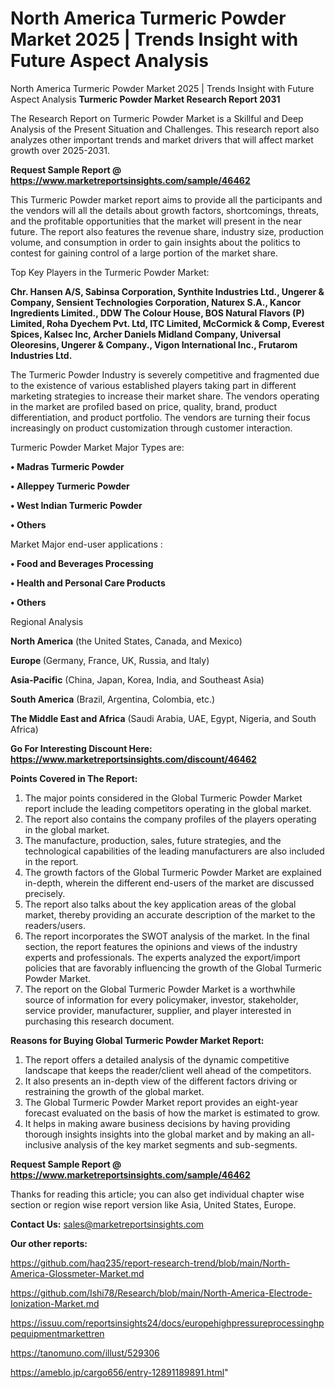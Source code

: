 # North America Turmeric Powder Market 2025 | Trends Insight with Future Aspect Analysis
North America Turmeric Powder Market 2025 | Trends Insight with Future Aspect Analysis
<strong>Turmeric Powder Market Research Report 2031</strong>

The Research Report on Turmeric Powder Market is a Skillful and Deep Analysis of the Present Situation and Challenges. This research report also analyzes other important trends and market drivers that will affect market growth over 2025-2031.

<strong>Request Sample Report @ <a href=https://www.marketreportsinsights.com/sample/46462>https://www.marketreportsinsights.com/sample/46462</a></strong>

This Turmeric Powder market report aims to provide all the participants and the vendors will all the details about growth factors, shortcomings, threats, and the profitable opportunities that the market will present in the near future. The report also features the revenue share, industry size, production volume, and consumption in order to gain insights about the politics to contest for gaining control of a large portion of the market share.

Top Key Players in the Turmeric Powder Market:

<strong>Chr. Hansen A/S, Sabinsa Corporation, Synthite Industries Ltd., Ungerer & Company, Sensient Technologies Corporation, Naturex S.A., Kancor Ingredients Limited., DDW The Colour House, BOS Natural Flavors (P) Limited, Roha Dyechem Pvt. Ltd, ITC Limited, McCormick & Comp, Everest Spices, Kalsec Inc, Archer Daniels Midland Company, Universal Oleoresins, Ungerer & Company., Vigon International Inc., Frutarom Industries Ltd.</strong>

The Turmeric Powder Industry is severely competitive and fragmented due to the existence of various established players taking part in different marketing strategies to increase their market share. The vendors operating in the market are profiled based on price, quality, brand, product differentiation, and product portfolio. The vendors are turning their focus increasingly on product customization through customer interaction.

Turmeric Powder Market Major Types are:

<strong>•  Madras Turmeric Powder

•  Alleppey Turmeric Powder

•  West Indian Turmeric Powder

•  Others</strong>

Market Major end-user applications :

<strong>•  Food and Beverages Processing

•  Health and Personal Care Products

•  Others</strong>

Regional Analysis

</u><strong><b>North America</b></strong> (the United States, Canada, and Mexico)

<strong><b>Europe </b></strong>(Germany, France, UK, Russia, and Italy)

<strong><b>Asia-Pacific</b></strong> (China, Japan, Korea, India, and Southeast Asia)

<strong><b>South America</b></strong> (Brazil, Argentina, Colombia, etc.)

<strong><b>The Middle East and Africa</b></strong> (Saudi Arabia, UAE, Egypt, Nigeria, and South Africa)

<strong>Go For Interesting Discount Here: <a href=https://www.marketreportsinsights.com/discount/46462>https://www.marketreportsinsights.com/discount/46462</a></strong>

<strong>Points Covered in The Report:</strong>
<ol>
  <li>The major points considered in the Global Turmeric Powder Market report include the leading competitors operating in the global market.</li>
  <li>The report also contains the company profiles of the players operating in the global market.</li>
  <li>The manufacture, production, sales, future strategies, and the technological capabilities of the leading manufacturers are also included in the report.</li>
  <li>The growth factors of the Global Turmeric Powder Market are explained in-depth, wherein the different end-users of the market are discussed precisely.</li>
  <li>The report also talks about the key application areas of the global market, thereby providing an accurate description of the market to the readers/users.</li>
  <li>The report incorporates the SWOT analysis of the market. In the final section, the report features the opinions and views of the industry experts and professionals. The experts analyzed the export/import policies that are favorably influencing the growth of the Global Turmeric Powder Market.</li>
  <li>The report on the Global Turmeric Powder Market is a worthwhile source of information for every policymaker, investor, stakeholder, service provider, manufacturer, supplier, and player interested in purchasing this research document.</li>
</ol>
<strong>Reasons for Buying Global Turmeric Powder Market Report:</strong>

<ol>
  <li>The report offers a detailed analysis of the dynamic competitive landscape that keeps the reader/client well ahead of the competitors.</li>
  <li>It also presents an in-depth view of the different factors driving or restraining the growth of the global market.</li>
  <li>The Global Turmeric Powder Market report provides an eight-year forecast evaluated on the basis of how the market is estimated to grow.</li>
  <li>It helps in making aware business decisions by having providing thorough insights insights into the global market and by making an all-inclusive analysis of the key market segments and sub-segments.</li>
</ol>
<strong>Request Sample Report @ <a href=https://www.marketreportsinsights.com/sample/46462>https://www.marketreportsinsights.com/sample/46462</a></strong>


Thanks for reading this article; you can also get individual chapter wise section or region wise report version like Asia, United States, Europe.

<strong>Contact Us:</strong>
sales@marketreportsinsights.com

<strong>Our other reports:</strong>

<a href=https://github.com/haq235/report-research-trend/blob/main/North-America-Glossmeter-Market.md>https://github.com/haq235/report-research-trend/blob/main/North-America-Glossmeter-Market.md</a>

<a href=https://github.com/Ishi78/Research/blob/main/North-America-Electrode-Ionization-Market.md>https://github.com/Ishi78/Research/blob/main/North-America-Electrode-Ionization-Market.md</a>

<a href=https://issuu.com/reportsinsights24/docs/europehighpressureprocessinghppequipmentmarkettren>https://issuu.com/reportsinsights24/docs/europehighpressureprocessinghppequipmentmarkettren</a>

<a href=https://tanomuno.com/illust/529306>https://tanomuno.com/illust/529306</a>

<a href=https://ameblo.jp/cargo656/entry-12891189891.html>https://ameblo.jp/cargo656/entry-12891189891.html</a>"
